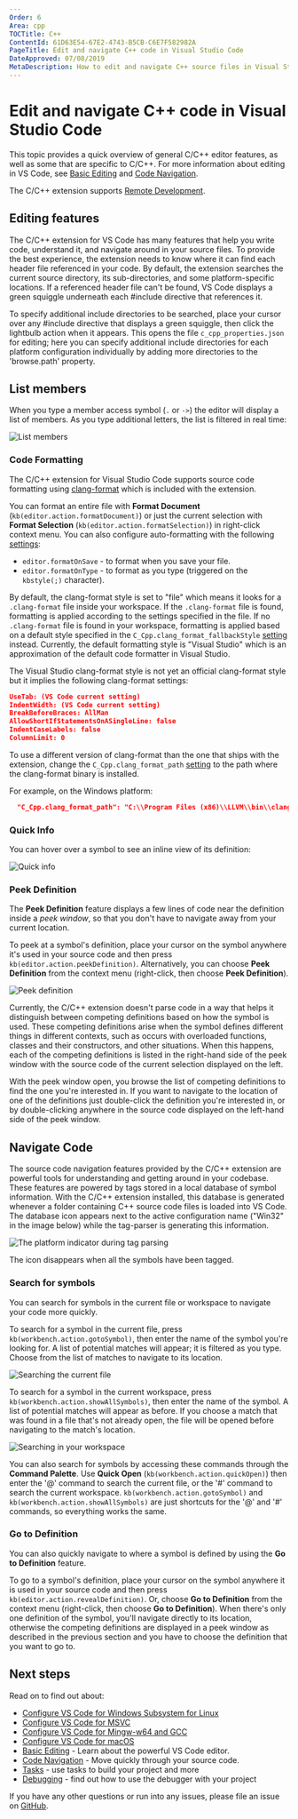 ```yaml
---
Order: 6
Area: cpp
TOCTitle: C++
ContentId: 61D63E54-67E2-4743-B5CB-C6E7F582982A
PageTitle: Edit and navigate C++ code in Visual Studio Code
DateApproved: 07/08/2019
MetaDescription: How to edit and navigate C++ source files in Visual Studio Code.
---
```

# Edit and navigate C++ code in Visual Studio Code

This topic provides a quick overview of general C/C++ editor features, as well as some that are specific to C/C++. For more information about editing in VS Code, see [Basic Editing](/docs/editor/codebasics.md) and [Code Navigation](../editor/editingevolved.md).

The C/C++ extension supports [Remote Development](../remote/remote-overview.md).

## Editing features

The C/C++ extension for VS Code has many features that help you write code, understand it, and navigate around in your source files. To provide the best experience, the extension needs to know where it can find each header file referenced in your code. By default, the extension searches the current source directory, its sub-directories, and some platform-specific locations. If a referenced header file can't be found, VS Code displays a green squiggle underneath each #include directive that references it.

To specify additional include directories to be searched, place your cursor over any #include directive that displays a green squiggle, then click the lightbulb action when it appears. This opens the file `c_cpp_properties.json` for editing; here you can specify additional include directories for each platform configuration individually by adding more directories to the 'browse.path' property.

## List members

When you type a member access symbol (`.` or `->`) the editor will display a list of members. As you type additional letters, the list is filtered in real time:

![List members](images/cpp/list-members-cpp.png)

### Code Formatting

The C/C++ extension for Visual Studio Code supports source code formatting using [clang-format](https://clang.llvm.org/docs/ClangFormat.html) which is included with the extension.

You can format an entire file with **Format Document** (`kb(editor.action.formatDocument)`) or just the current selection with **Format Selection** (`kb(editor.action.formatSelection)`) in right-click context menu. You can also configure auto-formatting with the following [settings](/docs/getstarted/settings.md):

* `editor.formatOnSave` - to format when you save your file.
* `editor.formatOnType` - to format as you type (triggered on the `kbstyle(;)` character).

By default, the clang-format style is set to "file" which means it looks for a `.clang-format` file inside your workspace. If the `.clang-format` file is found, formatting is applied according to the settings specified in the file. If no `.clang-format` file is found in your workspace, formatting is applied based on a default style specified in the `C_Cpp.clang_format_fallbackStyle` [setting](/docs/getstarted/settings.md) instead. Currently, the default formatting style is "Visual Studio" which is an approximation of the default code formatter in Visual Studio.

The Visual Studio clang-format style is not yet an official clang-format style but it implies the following clang-format settings:

```json
UseTab: (VS Code current setting)
IndentWidth: (VS Code current setting)
BreakBeforeBraces: AllMan
AllowShortIfStatementsOnASingleLine: false
IndentCaseLabels: false
ColumnLimit: 0
```

To use a different version of clang-format than the one that ships with the extension, change the `C_Cpp.clang_format_path` [setting](/docs/getstarted/settings.md) to the path where the clang-format binary is installed.

For example, on the Windows platform:

```json
  "C_Cpp.clang_format_path": "C:\\Program Files (x86)\\LLVM\\bin\\clang-format.exe"
```

### Quick Info

You can hover over a symbol to see an inline view of its definition:

![Quick info](images/mingw/quickinfo.png)

### Peek Definition

The **Peek Definition** feature displays a few lines of code near the definition inside a *peek window*, so that you don't have to navigate away from your current location.

To peek at a symbol's definition, place your cursor on the symbol anywhere it's used in your source code and then press `kb(editor.action.peekDefinition)`. Alternatively, you can choose **Peek Definition** from the context menu (right-click, then choose **Peek Definition**).

![Peek definition](images/cpp/peekdefn.png)

Currently, the C/C++ extension doesn't parse code in a way that helps it distinguish between competing definitions based on how the symbol is used. These competing definitions arise when the symbol defines different things in different contexts, such as occurs with overloaded functions, classes and their constructors, and other situations. When this happens, each of the competing definitions is listed in the right-hand side of the peek window with the source code of the current selection displayed on the left.

With the peek window open, you browse the list of competing definitions to find the one you're interested in. If you want to navigate to the location of one of the definitions just double-click the definition you're interested in, or by double-clicking anywhere in the source code displayed on the left-hand side of the peek window.

## Navigate Code

The source code navigation features provided by the C/C++ extension are powerful tools for understanding and getting around in your codebase. These features are powered by tags stored in a local database of symbol information. With the C/C++ extension installed, this database is generated whenever a folder containing C++ source code files is loaded into VS Code. The database icon appears next to the active configuration name ("Win32" in the image below) while the tag-parser is generating this information.

![The platform indicator during tag parsing](images/cpp/parsing.png)

The icon disappears when all the symbols have been tagged.

### Search for symbols

You can search for symbols in the current file or workspace to navigate your code more quickly.

To search for a symbol in the current file, press `kb(workbench.action.gotoSymbol)`, then enter the name of the symbol you're looking for. A list of potential matches will appear; it is filtered as you type. Choose from the list of matches to navigate to its location.

![Searching the current file](images/cpp/filesearch.png)

To search for a symbol in the current workspace, press `kb(workbench.action.showAllSymbols)`, then enter the name of the symbol. A list of potential matches will appear as before. If you choose a match that was found in a file that's not already open, the file will be opened before navigating to the match's location.

![Searching in your workspace](images/cpp/workspacesearch.png)

You can also search for symbols by accessing these commands through the **Command Palette**. Use **Quick Open** (`kb(workbench.action.quickOpen)`) then enter the '@' command to search the current file, or the '#' command to search the current workspace. `kb(workbench.action.gotoSymbol)` and `kb(workbench.action.showAllSymbols)` are just shortcuts for the '@' and '#' commands, so everything works the same.

### Go to Definition

You can also quickly navigate to where a symbol is defined by using the **Go to Definition** feature.

To go to a symbol's definition, place your cursor on the symbol anywhere it is used in your source code and then press `kb(editor.action.revealDefinition)`. Or, choose **Go to Definition** from the context menu (right-click, then choose **Go to Definition**). When there's only one definition of the symbol, you'll navigate directly to its location, otherwise the competing definitions are displayed in a peek window as described in the previous section and you have to choose the definition that you want to go to.

## Next steps

Read on to find out about:

* [Configure VS Code for Windows Subsystem for Linux](config-wsl.md)
* [Configure VS Code for MSVC](config-mingw.md)
* [Configure VS Code for Mingw-w64 and GCC](config-mingw.md)
* [Configure VS Code for macOS](config-clang-mac.md)
* [Basic Editing](/docs/editor/codebasics.md) - Learn about the powerful VS Code editor.
* [Code Navigation](../editor/editingevolved.md) - Move quickly through your source code.
* [Tasks](../editor/tasks.md) - use tasks to build your project and more
* [Debugging](../editor/debugging.md) - find out how to use the debugger with your project


If you have any other questions or run into any issues, please file an issue on [GitHub](https://github.com/Microsoft/vscode-cpptools/issues).
